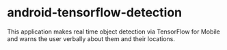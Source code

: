 # android-tensorflow-detection 

This application makes real time object detection via TensorFlow for Mobile and warns the user verbally about them and their locations. 
